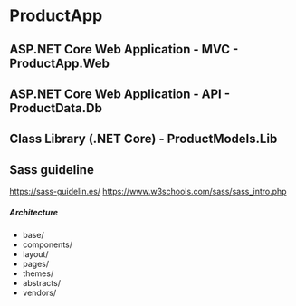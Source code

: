 # ProductApp

## ASP.NET Core Web Application - MVC - ProductApp.Web

## ASP.NET Core Web Application - API - ProductData.Db

## Class Library (.NET Core) - ProductModels.Lib

## Sass guideline
https://sass-guidelin.es/ 
https://www.w3schools.com/sass/sass_intro.php

##### Architecture

* base/
* components/
* layout/
* pages/
* themes/
* abstracts/
* vendors/